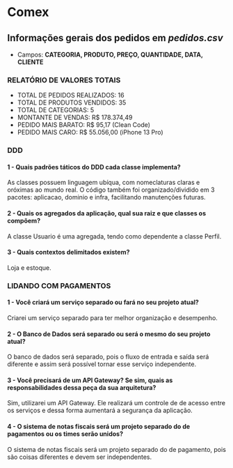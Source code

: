 # Comex

## Informações gerais dos pedidos em _pedidos.csv_
- Campos: **CATEGORIA, PRODUTO, PREÇO, QUANTIDADE, DATA, CLIENTE**


### RELATÓRIO DE VALORES TOTAIS
- TOTAL DE PEDIDOS REALIZADOS: 16
- TOTAL DE PRODUTOS VENDIDOS: 35
- TOTAL DE CATEGORIAS: 5
- MONTANTE DE VENDAS: R$ 178.374,49
- PEDIDO MAIS BARATO: R$ 95,17 (Clean Code)
- PEDIDO MAIS CARO: R$ 55.056,00 (iPhone 13 Pro)


### DDD

#### 1 - Quais padrões táticos do DDD cada classe implementa?
As classes possuem linguagem ubíqua, com nomeclaturas claras e oróximas ao mundo real. O código também foi organizado/dividido em 3 pacotes: aplicacao, dominio e infra, facilitando manutenções futuras.

#### 2 - Quais os agregados da aplicação, qual sua raiz e que classes os compõem?
A classe Usuario é uma agregada, tendo como dependente a classe Perfil.

#### 3 - Quais contextos delimitados existem?
Loja e estoque.


### LIDANDO COM PAGAMENTOS

#### 1 - Você criará um serviço separado ou fará no seu projeto atual?
Criarei um serviço separado para ter melhor organização e desempenho.

#### 2 - O Banco de Dados será separado ou será o mesmo do seu projeto atual?
O banco de dados será separado, pois o fluxo de entrada e saída será diferente e assim será possível tornar esse serviço independente.

#### 3 - Você precisará de um API Gateway? Se sim, quais as responsabilidades dessa peça da sua arquitetura?
Sim, utilizarei um API Gateway. Ele realizará um controle de de acesso entre os serviços e dessa forma aumentará a segurança da aplicação.

#### 4 - O sistema de notas fiscais será um projeto separado do de pagamentos ou os times serão unidos?
O sistema de notas fiscais será um projeto separado do de pagamento, pois são coisas diferentes e devem ser independentes.